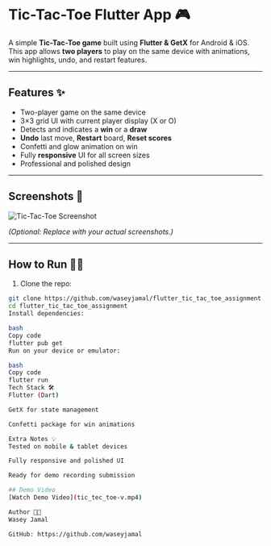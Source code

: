 # Tic-Tac-Toe Flutter App 🎮

A simple **Tic-Tac-Toe game** built using **Flutter & GetX** for Android & iOS.  
This app allows **two players** to play on the same device with animations, win highlights, undo, and restart features.

---

## Features ✨
- Two-player game on the same device  
- 3×3 grid UI with current player display (X or O)  
- Detects and indicates a **win** or a **draw**  
- **Undo** last move, **Restart** board, **Reset scores**  
- Confetti and glow animation on win  
- Fully **responsive** UI for all screen sizes  
- Professional and polished design  

---

## Screenshots 📱
![Tic-Tac-Toe Screenshot](tic_tec_toe.png)   

*(Optional: Replace with your actual screenshots.)*

---

## How to Run 🏃‍♂️
1. Clone the repo:  
```bash
git clone https://github.com/waseyjamal/flutter_tic_tac_toe_assignment.git
cd flutter_tic_tac_toe_assignment
Install dependencies:

bash
Copy code
flutter pub get
Run on your device or emulator:

bash
Copy code
flutter run
Tech Stack 🛠
Flutter (Dart)

GetX for state management

Confetti package for win animations

Extra Notes 💡
Tested on mobile & tablet devices

Fully responsive and polished UI

Ready for demo recording submission

## Demo Video
[Watch Demo Video](tic_tec_toe-v.mp4)

Author 👨‍💻
Wasey Jamal

GitHub: https://github.com/waseyjamal
